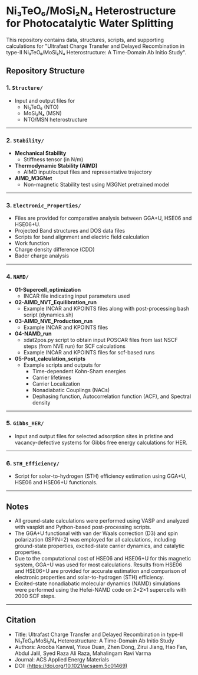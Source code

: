 # Ni₃TeO₆/MoSi₂N₄ Heterostructure for Photocatalytic Water Splitting

This repository contains data, structures, scripts, and supporting calculations for "Ultrafast Charge Transfer and Delayed Recombination in type-II 
Ni₃TeO₆/MoSi₂N₄ Heterostructure: A Time-Domain Ab Initio Study".

## Repository Structure

### 1. `Structure/`
- Input and output files for
  - Ni₃TeO₆ (NTO)
  - MoSi₂N₄ (MSN)
  - NTO/MSN heterostructure

---

### 2. `Stability/`
- **Mechanical Stability**
  - Stiffness tensor (in N/m)
- **Thermodynamic Stability (AIMD)**
  - AIMD input/output files and representative trajectory
- **AIMD_M3GNet**
  - Non-magnetic Stability test using M3GNet pretrained model

---

### 3. `Electronic_Properties/`
- Files are provided for comparative analysis between GGA+U, HSE06 and HSE06+U.
- Projected Band structures and DOS data files
- Scripts for band alignment and electric field calculation
- Work function
- Charge density difference (CDD)
- Bader charge analysis

---

### 4. `NAMD/`
- **01-Supercell_optimization**
  - INCAR file indicating input parameters used
- **02-AIMD_NVT_Equilibration_run**
  - Example INCAR and KPOINTS files along with post-processing bash script (dynamics.sh)
- **03-AIMD_NVE_Production_run**
  - Example INCAR and KPOINTS files
- **04-NAMD_run**
  - xdat2pos.py script to obtain input POSCAR files from last NSCF steps (from NVE run) for SCF calculations
  - Example INCAR and KPOINTS files for scf-based runs
- **05-Post_calculation_scripts**
  - Example scripts and outputs for
    - Time-dependent Kohn-Sham energies
    - Carrier lifetimes
    - Carrier Localization
    - Nonadiabatic Couplings (NACs)
    - Dephasing function, Autocorrelation function (ACF), and Spectral density 

---

### 5. `Gibbs_HER/`
- Input and output files for selected adsorption sites in pristine and vacancy-defective systems for Gibbs free energy calculations for HER.

---

### 6. `STH_Efficiency/`
- Script for solar-to-hydrogen (STH) efficiency estimation using GGA+U, HSE06 and HSE06+U functionals.

---

## Notes
- All ground-state calculations were performed using VASP and analyzed with vaspkit and Python-based post-processing scripts.  
- The GGA+U functional with van der Waals correction (D3) and spin polarization (ISPIN=2) was employed for all calculations, including ground-state properties, excited-state carrier dynamics, and catalytic properties.  
- Due to the computational cost of HSE06 and HSE06+U for this magnetic system, GGA+U was used for most calculations. Results from HSE06 and HSE06+U are provided for accurate estimation and comparison of electronic properties and solar-to-hydrogen (STH) efficiency.  
- Excited-state nonadiabatic molecular dynamics (NAMD) simulations were performed using the Hefei-NAMD code on 2×2×1 supercells with 2000 SCF steps.

---

## Citation
- Title: Ultrafast Charge Transfer and Delayed Recombination in type-II Ni₃TeO₆/MoSi₂N₄ Heterostructure: A Time-Domain Ab Initio Study
- Authors: Arooba Kanwal, Yixue Duan, Zhen Dong, Zirui Jiang, Hao Fan, Abdul Jalil, Syed Raza Ali Raza, Mahalingam Ravi Varma
- Journal: ACS Applied Energy Materials
- DOI: [(https://doi.org/10.1021/acsaem.5c01469)](https://doi.org/10.1021/acsaem.5c01469)
